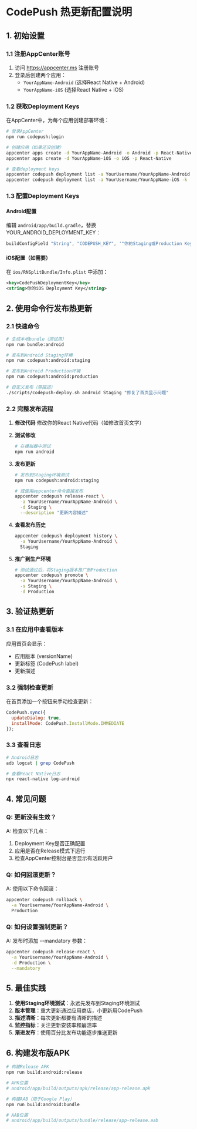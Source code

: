 # CodePush 热更新配置说明

## 1. 初始设置

### 1.1 注册AppCenter账号
1. 访问 https://appcenter.ms 注册账号
2. 登录后创建两个应用：
   - `YourAppName-Android` (选择React Native + Android)
   - `YourAppName-iOS` (选择React Native + iOS)

### 1.2 获取Deployment Keys
在AppCenter中，为每个应用创建部署环境：
```bash
# 登录AppCenter
npm run codepush:login

# 创建应用（如果还没创建）
appcenter apps create -d YourAppName-Android -o Android -p React-Native
appcenter apps create -d YourAppName-iOS -o iOS -p React-Native

# 查看deployment keys
appcenter codepush deployment list -a YourUsername/YourAppName-Android -k
appcenter codepush deployment list -a YourUsername/YourAppName-iOS -k
```

### 1.3 配置Deployment Keys

#### Android配置
编辑 `android/app/build.gradle`，替换YOUR_ANDROID_DEPLOYMENT_KEY：
```gradle
buildConfigField "String", "CODEPUSH_KEY", '"你的Staging或Production Key"'
```

#### iOS配置（如需要）
在 `ios/RNSplitBundle/Info.plist` 中添加：
```xml
<key>CodePushDeploymentKey</key>
<string>你的iOS Deployment Key</string>
```

## 2. 使用命令行发布热更新

### 2.1 快速命令
```bash
# 生成本地bundle（测试用）
npm run bundle:android

# 发布到Android Staging环境
npm run codepush:android:staging

# 发布到Android Production环境
npm run codepush:android:production

# 自定义发布（带描述）
./scripts/codepush-deploy.sh android Staging "修复了首页显示问题"
```

### 2.2 完整发布流程

1. **修改代码**
   修改你的React Native代码（如修改首页文字）

2. **测试修改**
   ```bash
   # 在模拟器中测试
   npm run android
   ```

3. **发布更新**
   ```bash
   # 发布到Staging环境测试
   npm run codepush:android:staging
   
   # 或使用appcenter命令直接发布
   appcenter codepush release-react \
     -a YourUsername/YourAppName-Android \
     -d Staging \
     --description "更新内容描述"
   ```

4. **查看发布历史**
   ```bash
   appcenter codepush deployment history \
     -a YourUsername/YourAppName-Android \
     Staging
   ```

5. **推广到生产环境**
   ```bash
   # 测试通过后，将Staging版本推广到Production
   appcenter codepush promote \
     -a YourUsername/YourAppName-Android \
     -s Staging \
     -d Production
   ```

## 3. 验证热更新

### 3.1 在应用中查看版本
应用首页会显示：
- 应用版本 (versionName)
- 更新标签 (CodePush label)
- 更新描述

### 3.2 强制检查更新
在首页添加一个按钮来手动检查更新：
```javascript
CodePush.sync({
  updateDialog: true,
  installMode: CodePush.InstallMode.IMMEDIATE
});
```

### 3.3 查看日志
```bash
# Android日志
adb logcat | grep CodePush

# 查看React Native日志
npx react-native log-android
```

## 4. 常见问题

### Q: 更新没有生效？
A: 检查以下几点：
1. Deployment Key是否正确配置
2. 应用是否在Release模式下运行
3. 检查AppCenter控制台是否显示有活跃用户

### Q: 如何回滚更新？
A: 使用以下命令回滚：
```bash
appcenter codepush rollback \
  -a YourUsername/YourAppName-Android \
  Production
```

### Q: 如何设置强制更新？
A: 发布时添加 --mandatory 参数：
```bash
appcenter codepush release-react \
  -a YourUsername/YourAppName-Android \
  -d Production \
  --mandatory
```

## 5. 最佳实践

1. **使用Staging环境测试**：永远先发布到Staging环境测试
2. **版本管理**：重大更新通过应用商店，小更新用CodePush
3. **描述清晰**：每次更新都要有清晰的描述
4. **监控指标**：关注更新安装率和崩溃率
5. **渐进发布**：使用百分比发布功能逐步推送更新

## 6. 构建发布版APK

```bash
# 构建Release APK
npm run build:android:release

# APK位置
# android/app/build/outputs/apk/release/app-release.apk

# 构建AAB（用于Google Play）
npm run build:android:bundle

# AAB位置
# android/app/build/outputs/bundle/release/app-release.aab
```